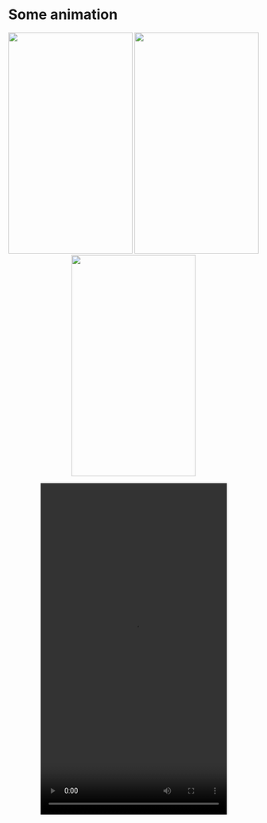 # Some animation

<p align='center'>
<img src="https://github.com/youger/testCA/blob/master/testCA/ss1.png" width="250" height="445"/>
<img src="https://github.com/youger/testCA/blob/master/testCA/ss2.png" width="250" height="445"/>
<img src="https://github.com/youger/testCA/blob/master/testCA/ss3.png" width="250" height="445"/>
</p>

<p align='center'>
<video src="https://github.com/youger/testCA/blob/master/testCA/recording.mov" width="375" height="667"></video>
</p>
